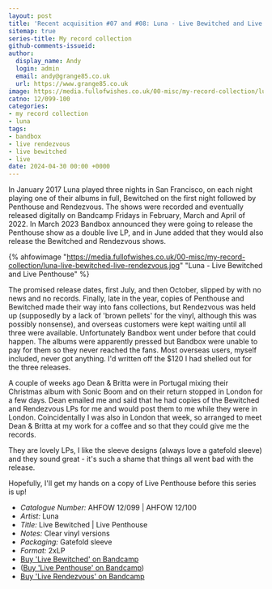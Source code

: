 ```yaml
---
layout: post
title: 'Recent acquisition #07 and #08: Luna - Live Bewitched and Live Rendezvous'
sitemap: true
series-title: My record collection
github-comments-issueid:
author:
  display_name: Andy
  login: admin
  email: andy@grange85.co.uk
  url: https://www.grange85.co.uk
image: https://media.fullofwishes.co.uk/00-misc/my-record-collection/luna-live-bewitched-live-rendezvous.jpg
catno: 12/099-100
categories:
- my record collection
- luna
tags:
- bandbox
- live rendezvous
- live bewitched
- live
date: 2024-04-30 00:00 +0000
---
```

In January 2017 Luna played three nights in San Francisco, on each night playing one of their albums in full, Bewitched on the first night followed by Penthouse and Rendezvous. The shows were recorded and eventually released digitally on Bandcamp Fridays in February, March and April of 2022. In March 2023 Bandbox announced they were going to release the Penthouse show as a double live LP, and in June added that they would also release the Bewitched and Rendezvous shows.

{% ahfowimage "https://media.fullofwishes.co.uk/00-misc/my-record-collection/luna-live-bewitched-live-rendezvous.jpg" "Luna - Live Bewitched and Live Penthouse" %}

The promised release dates, first July, and then October, slipped by with no news and no records. Finally, late in the year, copies of Penthouse and Bewitched made their way into fans collections, but Rendezvous was held up (supposedly by a lack of 'brown pellets' for the vinyl, although this was possibly nonsense), and overseas customers were kept waiting until all three were available. Unfortunately Bandbox went under before that could happen. The albums were apparently pressed but Bandbox were unable to pay for them so they never reached the fans. Most overseas users, myself included, never got anything. I'd written off the $120 I had shelled out for the three releases.

A couple of weeks ago Dean & Britta were in Portugal mixing their Christmas album with Sonic Boom and on their return stopped in London for a few days. Dean emailed me and said that he had copies of the Bewitched and Rendezvous LPs for me and would post them to me while they were in London. Coincidentally I was also in London that week, so arranged to meet Dean & Britta at my work for a coffee and so that they could give me the records.

They are lovely LPs, I like the sleeve designs (always love a gatefold sleeve) and they sound great - it's such a shame that things all went bad with the release.

Hopefully, I'll get my hands on a copy of Live Penthouse before this series is up!

 - *Catalogue Number:* AHFOW 12/099 \| AHFOW 12/100
 - *Artist:* Luna
 - *Title:* Live Bewitched \| Live Penthouse
 - *Notes:* Clear vinyl versions
 - *Packaging:* Gatefold sleeve
 - *Format:* 2xLP
 - [Buy 'Live Bewitched' on Bandcamp](https://luna.bandcamp.com/album/live-bewitched)
 - ([Buy 'Live Penthouse' on Bandcamp](https://luna.bandcamp.com/album/live-penthouse))
 - [Buy 'Live Rendezvous' on Bandcamp](https://luna.bandcamp.com/album/live-rendezvous)

